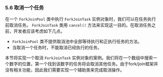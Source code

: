 ### 5.6 取消一个任务

在一个 `ForkJoinPool` 类中执行 `ForkJoinTask` 实例对象时，我们可以在任务执行前取消任务。 `ForkJoinTask` 类用 `cancel()` 方法来实现这一目的。在取消任务之前，开发者应该考虑如下几点。

+ `ForkJoinPool` 类不提供取消池中全部等待执行和正执行任务的方法。
+ 当取消一个任务时，不能取消已经执行的任务。

本节将实现一个取消 `ForkJoinTask` 实例对象的案例。我们将在一个数组中搜索一个数字的位置，第一个找到该数字的任务将会取消其他任务。由于fork/join框架并没有相关功能，因此我们需要实现一个辅助类来完成取消操作。

